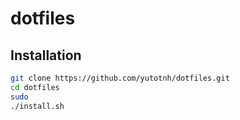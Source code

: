 # dotfiles

## Installation

```bash
git clone https://github.com/yutotnh/dotfiles.git
cd dotfiles
sudo
./install.sh
```

